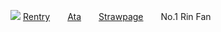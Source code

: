   ![](https://file.garden/ZdF6HcRP03Bv1I7q/Untitled134_20250412212256.png)
  [Rentry](https://rentry.co/pwillow)　　[Ata](https://angelclub.atabook.org)　　[Strawpage](https://dayoff.straw.page)　　No.1 Rin Fan
